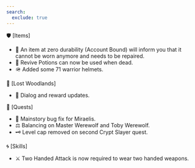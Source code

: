 ```yaml
---
search:
  exclude: true
---
```


🛡️ [Items]

- 🔧 An item at zero durability (Account Bound) will inform you that it cannot be worn anymore and needs to be repaired.
- 💊 Revive Potions can now be used when dead.
- 🪖 Added some 71 warrior helmets.

🌲 [Lost Woodlands]

- 💬 Dialog and reward updates.

📜 [Quests]

- 🔧 Mainstory bug fix for Miraelis.
- ⚖️ Balancing on Master Werewolf and Toby Werewolf.
- 🗝️ Level cap removed on second Crypt Slayer quest.

🌀 [Skills]

- ⚔️ Two Handed Attack is now required to wear two handed weapons.
